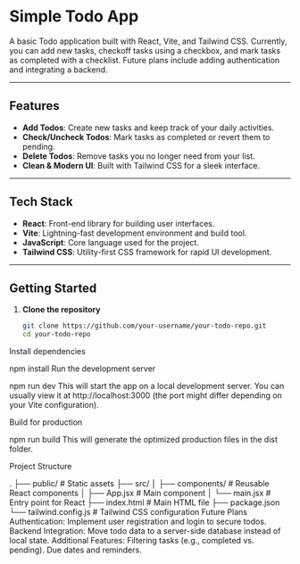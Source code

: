 # Simple Todo App

A basic Todo application built with React, Vite, and Tailwind CSS. Currently, you can add new tasks, checkoff tasks using a checkbox, and mark tasks as completed with a checklist. Future plans include adding authentication and integrating a backend.

---

## Features

- **Add Todos**: Create new tasks and keep track of your daily activities.
- **Check/Uncheck Todos**: Mark tasks as completed or revert them to pending.
- **Delete Todos**: Remove tasks you no longer need from your list.
- **Clean & Modern UI**: Built with Tailwind CSS for a sleek interface.

---

## Tech Stack

- **React**: Front-end library for building user interfaces.
- **Vite**: Lightning-fast development environment and build tool.
- **JavaScript**: Core language used for the project.
- **Tailwind CSS**: Utility-first CSS framework for rapid UI development.

---

## Getting Started

1. **Clone the repository**  
   ```bash
   git clone https://github.com/your-username/your-todo-repo.git
   cd your-todo-repo

Install dependencies

npm install
Run the development server


npm run dev
This will start the app on a local development server. You can usually view it at http://localhost:3000 (the port might differ depending on your Vite configuration).

Build for production


npm run build
This will generate the optimized production files in the dist folder.

Project Structure

.
├── public/             # Static assets
├── src/
│   ├── components/     # Reusable React components
│   ├── App.jsx         # Main component
│   └── main.jsx        # Entry point for React
├── index.html          # Main HTML file
├── package.json
└── tailwind.config.js  # Tailwind CSS configuration
Future Plans
Authentication: Implement user registration and login to secure todos.
Backend Integration: Move todo data to a server-side database instead of local state.
Additional Features:
Filtering tasks (e.g., completed vs. pending).
Due dates and reminders.